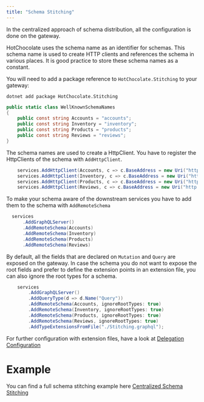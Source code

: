 ```yaml
---
title: "Schema Stitching"
---
```


In the centralized approach of schema distribution, all the configuration is done on the gateway.

HotChocolate uses the schema name as an identifier for schemas. This schema name is used to create HTTP clients and references the schema in various places. It is good practice to store these schema names as a constant.

You will need to add a package reference to `HotChocolate.Stitching` to your gateway:

```cli
dotnet add package HotChocolate.Stitching
```

```csharp
public static class WellKnownSchemaNames 
{
    public const string Accounts = "accounts";
    public const string Inventory = "inventory";
    public const string Products = "products";
    public const string Reviews = "reviews";
}
```

The schema names are used to create a HttpClient. You have to register the HttpClients of the schema with `AddHttpClient`.

```csharp
    services.AddHttpClient(Accounts, c => c.BaseAddress = new Uri("http://accounts.service.local/graphql"));
    services.AddHttpClient(Inventory, c => c.BaseAddress = new Uri("http://inventory.service.local/graphql"));
    services.AddHttpClient(Products, c => c.BaseAddress = new Uri("http://products.service.local/graphql"));
    services.AddHttpClient(Reviews, c => c.BaseAddress = new Uri("http://reviews.service.local/graphql"));
```

To make your schema aware of the downstream services you have to add them to the schema with `AddRemoteSchema`

```csharp
  services
      .AddGraphQLServer()
      .AddRemoteSchema(Accounts)
      .AddRemoteSchema(Inventory)
      .AddRemoteSchema(Products)
      .AddRemoteSchema(Reviews)
```

By default, all the fields that are declared on `Mutation` and `Query` are exposed on the gateway.
In case the schema you do not want to expose the root fields and prefer to define the extension points in an extension file, you can also ignore the root types for a schema.

```csharp
    services
        .AddGraphQLServer()
        .AddQueryType(d => d.Name("Query"))
        .AddRemoteSchema(Accounts, ignoreRootTypes: true)
        .AddRemoteSchema(Inventory, ignoreRootTypes: true)
        .AddRemoteSchema(Products, ignoreRootTypes: true)
        .AddRemoteSchema(Reviews, ignoreRootTypes: true)
        .AddTypeExtensionsFromFile("./Stitching.graphql");
```

For further configuration with extension files, have a look at [Delegation Configuration](/docs/hotchocolate/distributed-schema/delegation-configuration)

# Example
You can find a full schema stitching example here [Centralized Schema Stitching](https://github.com/ChilliCream/hotchocolate-examples/tree/master/misc/Stitching/centralized)
